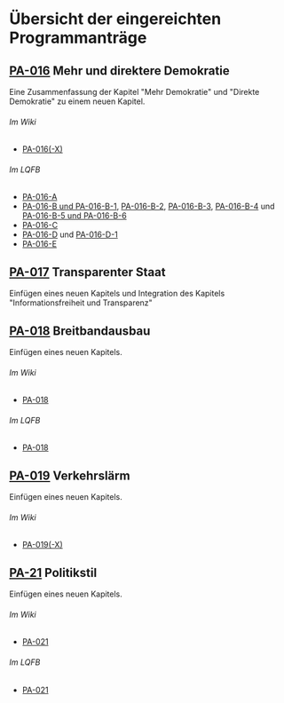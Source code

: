 # Übersicht der eingereichten Programmanträge


## [PA-016](help123/blob/master/PA-016.md) **Mehr und direktere Demokratie**

Eine Zusammenfassung der Kapitel "Mehr Demokratie" und "Direkte Demokratie" zu einem neuen Kapitel.

###### Im Wiki

- [PA-016(-X)](https://wiki.piratenpartei.de/HE:Landesparteitage/2012.3/Antr%C3%A4ge#PA-016.28-X.29_Zusammenfassen_der_Kapitel_.22Mehr_Demokratie.22_und_.22Direkte_Demokratie.22_zum_Kapitel_.22Mehr_und_direktere_Demokratie.22)

###### Im LQFB

- [PA-016-A](https://lqfb.piratenpartei-hessen.de/initiative/show/155.html)
- [PA-016-B und PA-016-B-1](https://lqfb.piratenpartei-hessen.de/initiative/show/156.html), [PA-016-B-2](https://lqfb.piratenpartei-hessen.de/initiative/show/159.html), [PA-016-B-3](https://lqfb.piratenpartei-hessen.de/initiative/show/160.html), [PA-016-B-4](https://lqfb.piratenpartei-hessen.de/initiative/show/161.html) und [PA-016-B-5 und PA-016-B-6](https://lqfb.piratenpartei-hessen.de/initiative/show/162.html)
- [PA-016-C](https://lqfb.piratenpartei-hessen.de/initiative/show/164.html)
- [PA-016-D](https://lqfb.piratenpartei-hessen.de/initiative/show/165.html) und [PA-016-D-1](https://lqfb.piratenpartei-hessen.de/initiative/show/166.html)
- [PA-016-E](https://lqfb.piratenpartei-hessen.de/initiative/show/167.html)

## [PA-017](help123/blob/master/PA-017.md) **Transparenter Staat**

Einfügen eines neuen Kapitels und Integration des Kapitels "Informationsfreiheit und Transparenz"

## [PA-018](help123/blob/master/PA-018.md) **Breitbandausbau**

Einfügen eines neuen Kapitels.

###### Im Wiki

- [PA-018](https://wiki.piratenpartei.de/HE:Landesparteitage/2012.3/Antr%C3%A4ge#PA-018_Breitbandausbau)

###### Im LQFB

- [PA-018](https://lqfb.piratenpartei-hessen.de/initiative/show/168.html)

## [PA-019](help123/blob/master/PA-019.md) **Verkehrslärm**

Einfügen eines neuen Kapitels.

###### Im Wiki

- [PA-019(-X)](https://wiki.piratenpartei.de/HE:Landesparteitage/2012.3/Antr%C3%A4ge#PA-019.28-X.29_Kapitel_.22Verkehrsl.C3.A4rm.22)

## [PA-21](help123/blob/master/PA-021.md) **Politikstil**

Einfügen eines neuen Kapitels.

###### Im Wiki

- [PA-021](https://wiki.piratenpartei.de/HE:Landesparteitage/2012.3/Antr%C3%A4ge#PA-021_Politikstil)

###### Im LQFB

- [PA-021](https://lqfb.piratenpartei-hessen.de/initiative/show/169.html)